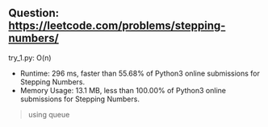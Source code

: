 Question: https://leetcode.com/problems/stepping-numbers/
---

try_1.py: O(n)

* Runtime: 296 ms, faster than 55.68% of Python3 online submissions for Stepping Numbers.
* Memory Usage: 13.1 MB, less than 100.00% of Python3 online submissions for Stepping Numbers.

> using queue
